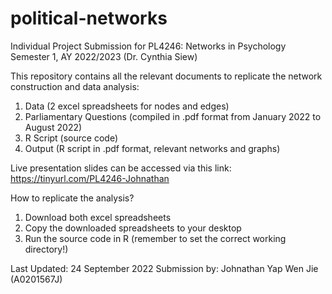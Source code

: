# political-networks

Individual Project Submission for PL4246: Networks in Psychology
Semester 1, AY 2022/2023 (Dr. Cynthia Siew)

This repository contains all the relevant documents to replicate the network construction and data analysis:

1. Data (2 excel spreadsheets for nodes and edges)
2. Parliamentary Questions (compiled in .pdf format from January 2022 to August 2022)
3. R Script (source code)
4. Output (R script in .pdf format, relevant networks and graphs)

Live presentation slides can be accessed via this link: https://tinyurl.com/PL4246-Johnathan

How to replicate the analysis?
1. Download both excel spreadsheets
2. Copy the downloaded spreadsheets to your desktop
3. Run the source code in R (remember to set the correct working directory!)

Last Updated: 24 September 2022
Submission by: Johnathan Yap Wen Jie (A0201567J)
